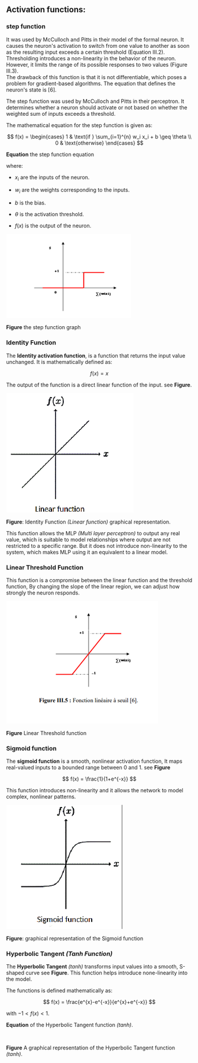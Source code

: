 ## Activation functions:

### step function

It was used by McCulloch and Pitts in their model of the formal neuron. It causes the neuron's activation to switch from one value to another as soon as the resulting input exceeds a certain threshold (Equation III.2). Thresholding introduces a non-linearity in the behavior of the neuron. However, it limits the range of its possible responses to two values (Figure III.3).  
The drawback of this function is that it is not differentiable, which poses a problem for gradient-based algorithms. The equation that defines the neuron's state is [6].

The step function was used by McCulloch and Pitts in their perceptron. It determines whether a neuron should activate or not based on whether the weighted sum of inputs exceeds a threshold.

The mathematical equation for the step function is given as:

$$
f(x) = 
\begin{cases}
1 & \text{if } \sum_{i=1}^{n} w_i x_i + b \geq \theta \\
0 & \text{otherwise}
\end{cases}
$$

**Equation** the step function equation

where:

- $x_{i}$ are the inputs of the neuron.

- $w_{i}$ are the weights corresponding to the inputs.

- $b$ is the bias.

- $θ$ is the activation threshold.

- $f(x)$ is the output of the neuron.

<img src="assets/2025-05-25-13-17-02-image.png" title="" alt="" data-align="center">

**Figure** the step function graph





### Identity Function

The **Identity activation function**, is a function that returns the input value unchanged. It is mathematically defined as:

$$
f(x) = x
$$

The output of the function is a direct linear function of the input. see **Figure**.

<img src="assets/2025-05-25-22-49-52-image.png" title="" alt="" data-align="center">

**Figure**: Identity Function *(Linear function)* graphical representation.

This function allows the MLP *(Multi layer perceptron)* to output any real value, which is suitable to model relationships where output are not restricted to a specific range. But it does not introduce non-linearity to the system, which makes MLP using it an equivalent to a linear model.



### Linear Threshold Function

This function is a compromise between the linear function and the threshold function, By changing the slope of the linear region, we can adjust how strongly the neuron responds.

<img src="assets/2025-05-25-23-37-59-image.png" title="" alt="" data-align="center">

**Figure** Linear Threshold function

### Sigmoid function

The **sigmoid function** is a smooth, nonlinear activation function, It maps real-valued inputs to a bounded range between 0 and 1. see **Figure**

$$
f(x) = \frac{1}{1+e^{-x}}
$$





This function introduces non-linearity and it allows the network to model complex, nonlinear patterns.

<img src="assets/2025-05-25-23-44-38-image.png" title="" alt="" data-align="center">

**Figure**: graphical representation of the Sigmoid function



### Hyperbolic Tangent *(Tanh Function)*

The **Hyperbolic Tangent** *(tanh)* transforms input values into a smooth, S-shaped curve see **Figure**. This function helps introduce none-linearity into the model.

The functions is defined mathematically as:

$$
f(x) = \frac{e^{x}-e^{-x}}{e^{x}+e^{-x}}
$$

with $-1<f(x)<1$.

**Equation** of the Hyperbolic Tangent function *(tanh)*.

<img src="https://i0.wp.com/sefiks.com/wp-content/uploads/2017/01/tanh.png?resize=456%2C300&ssl=1" title="" alt="" data-align="center">

**Figure**  A graphical representation of the Hyperbolic Tangent function *(tanh)*.


